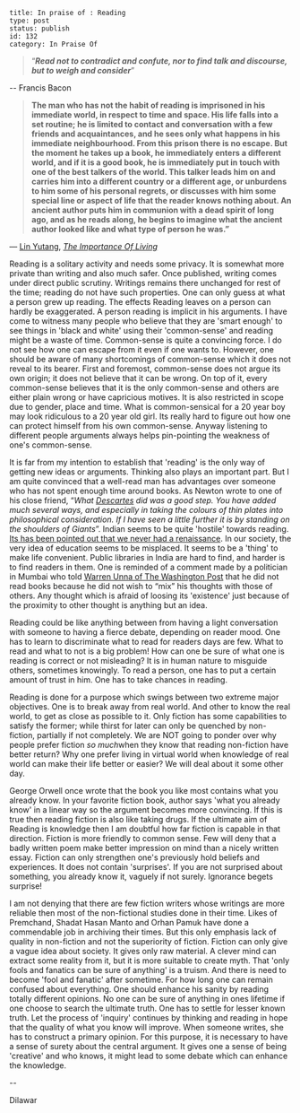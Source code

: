 ~~~~ 
title: In praise of : Reading
type: post
status: publish
id: 132
category: In Praise Of
~~~~

> “***Read not to contradict and confute, nor to find talk and
> discourse, but to weigh and consider***”

-- Francis Bacon

> **The man who has not the habit of reading is imprisoned in his
> immediate world, in respect to time and space. His life falls into a
> set routine; he is limited to contact and conversation with a few
> friends and acquaintances, and he sees only what happens in his
> immediate neighbourhood. From this prison there is no escape. But the
> moment he takes up a book, he immediately enters a different world,
> and if it is a good book, he is immediately put in touch with one of
> the best talkers of the world. This talker leads him on and carries
> him into a different country or a different age, or unburdens to him
> some of his personal regrets, or discusses with him some special line
> or aspect of life that the reader knows nothing about. An ancient
> author puts him in communion with a dead spirit of long ago, and as he
> reads along, he begins to imagine what the ancient author looked like
> and what type of person he was.”**

― [Lin Yutang](http://www.goodreads.com/author/show/48298.Lin_Yutang),
*[The Importance Of
Living](http://www.goodreads.com/work/quotes/728309)*

Reading is a solitary activity and needs some privacy. It is somewhat
more private than writing and also much safer. Once published, writing
comes under direct public scrutiny. Writings remains there unchanged for
rest of the time; reading do not have such properties. One can only
guess at what a person grew up reading. The effects Reading leaves on a
person can hardly be exaggerated. A person reading is implicit in his
arguments. I have come to witness many people who believe that they are
'smart enough' to see things in 'black and white' using their
'common-sense' and reading might be a waste of time. Common-sense is
quite a convincing force. I do not see how one can escape from it even
if one wants to. However, one should be aware of many shortcomings of
common-sense which it does not reveal to its bearer. First and foremost,
common-sense does not argue its own origin; it does not believe that it
can be wrong. On top of it, every common-sense believes that it is the
only common-sense and others are either plain wrong or have capricious
motives. It is also restricted in scope due to gender, place and time.
What is common-sensical for a 20 year boy may look ridiculous to a 20
year old girl. Its really hard to figure out how one can protect himself
from his own common-sense. Anyway listening to different people
arguments always helps pin-pointing the weakness of one's common-sense.

It is far from my intention to establish that 'reading' is the only way
of getting new ideas or arguments. Thinking also plays an important
part. But I am quite convinced that a well-read man has advantages over
someone who has not spent enough time around books. As Newton wrote to
one of his close friend, “*What
[Descartes](http://en.wikipedia.org/wiki/Ren%C3%A9_Descartes) did was a
good step. You have added much several ways, and especially in taking
the colours of thin plates into philosophical consideration. If I have
seen a little further it is by standing on the shoulders of Giants*”.
Indian seems to be quite 'hostile' towards reading. [Its has been
pointed out that we never had a
renaissance](http://www.frontlineonnet.com/fl2805/stories/20110311280511100.htm).
In our society, the very idea of education seems to be misplaced. It
seems to be a 'thing' to make life convenient. Public libraries in India
are hard to find, and harder is to find readers in them. One is reminded
of a comment made by a politician in Mumbai who told [Warren Unna of The
Washington
Post](http://www.frontlineonnet.com/fl2804/stories/20110225280405100.htm)
that he did not read books because he did not wish to “mix” his thoughts
with those of others. Any thought which is afraid of loosing its
'existence' just because of the proximity to other thought is anything
but an idea.

Reading could be like anything between from having a light conversation
with someone to having a fierce debate, depending on reader mood. One
has to learn to discriminate what to read for readers days are few. What
to read and what to not is a big problem! How can one be sure of what
one is reading is correct or not misleading? It is in human nature to
misguide others, sometimes knowingly. To read a person, one has to put a
certain amount of trust in him. One has to take chances in reading.

Reading is done for a purpose which swings between two extreme major
objectives. One is to break away from real world. And other to know the
real world, to get as close as possible to it. Only fiction has some
capabilities to satisfy the former; while thirst for later can only be
quenched by non-fiction, partially if not completely. We are NOT going
to ponder over why people prefer fiction *so much*when they know that
reading non-fiction have better return? Why one prefer living in virtual
world when knowledge of real world can make their life better or easier?
We will deal about it some other day.

George Orwell once wrote that the book you like most contains what you
already know. In your favorite fiction book, author says 'what you
already know' in a linear way so the argument becomes more convincing.
If this is true then reading fiction is also like taking drugs. If the
ultimate aim of Reading is knowledge then I am doubtful how far fiction
is capable in that direction. Fiction is more friendly to common sense.
Few will deny that a badly written poem make better impression on mind
than a nicely written essay. Fiction can only strengthen one's
previously hold beliefs and experiences. It does not contain
'surprises'. If you are not surprised about something, you already know
it, vaguely if not surely. Ignorance begets surprise!

I am not denying that there are few fiction writers whose writings are
more reliable then most of the non-fictional studies done in their time.
Likes of Premchand, Shadat Hasan Manto and Orhan Pamuk have done a
commendable job in archiving their times. But this only emphasis lack of
quality in non-fiction and not the superiority of fiction. Fiction can
only give a vague idea about society. It gives only raw material. A
clever mind can extract some reality from it, but it is more suitable to
create myth. That 'only fools and fanatics can be sure of anything' is a
truism. And there is need to become 'fool and fanatic' after sometime.
For how long one can remain confused about everything. One should
enhance his sanity by reading totally different opinions. No one can be
sure of anything in ones lifetime if one choose to search the ultimate
truth. One has to settle for lesser known truth. Let the process of
'inquiry' continues by thinking and reading in hope that the quality of
what you know will improve. When someone writes, she has to construct a
primary opinion. For this purpose, it is necessary to have a sense of
surety about the central argument. It gives one a sense of being
'creative' and who knows, it might lead to some debate which can enhance
the knowledge.

--

Dilawar

